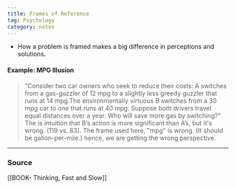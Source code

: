 ```yaml
---
title: Frames of Reference
tag: Psychology 
category: notes
---
```


- How a problem is framed makes a big difference in perceptions and solutions. 
#### Example: MPG Illusion
> “Consider two car owners who seek to reduce their costs: A switches from a gas-guzzler of 12 mpg to a slightly less greedy guzzler that runs at 14 mpg.The environmentally virtuous B switches from a 30 mpg car to one that runs at 40 mpg. Suppose both drivers travel equal distances over a year. Who will save more gas by switching?" 
> The is intuition that B’s action is more significant than A’s, but it's wrong. (119 vs. 83). The frame used here, "mpg" is wrong. (It should be gallon-per-mile.) hence, we are getting the wrong perspective. 


--- 
### Source
[[BOOK- Thinking, Fast and Slow]]
